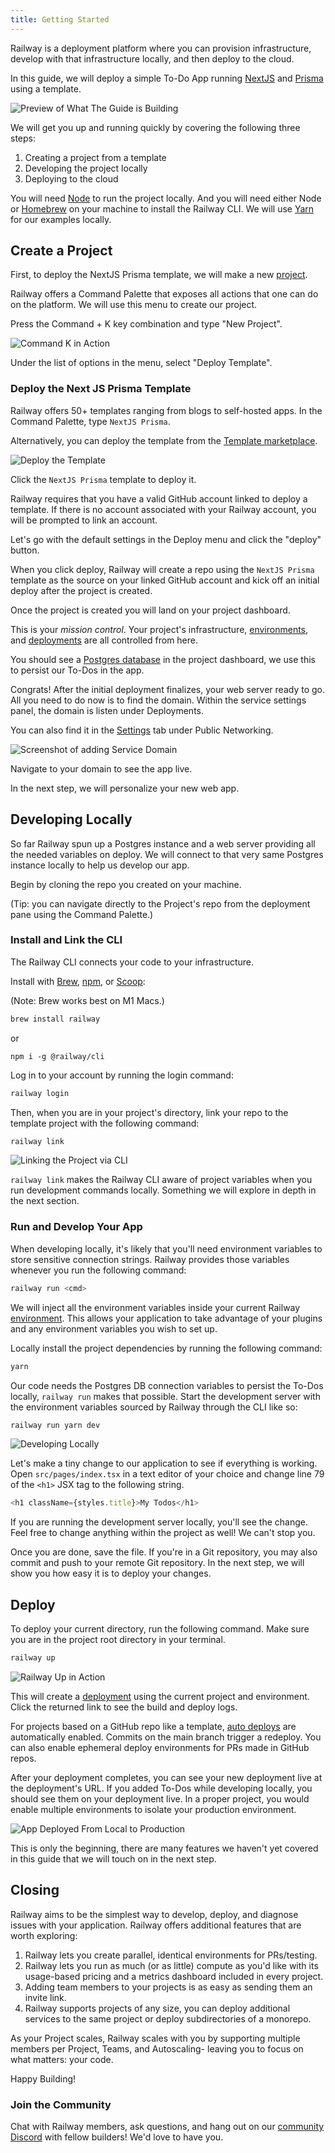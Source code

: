 ```yaml
---
title: Getting Started
---
```


Railway is a deployment platform where you can provision infrastructure,
develop with that infrastructure locally, and then deploy to the cloud.

In this guide, we will deploy a simple To-Do App running [NextJS](https://nextjs.org/docs/getting-started) and [Prisma](https://www.prisma.io/docs/) using a template.

<Image src="/images/getting-started/1-railway-getting-started.gif"
alt="Preview of What The Guide is Building"
layout="intrinsic"
width={800} height={455} quality={100} />

We will get you up and running quickly by covering the following three steps:

1. Creating a project from a template
2. Developing the project locally
3. Deploying to the cloud

You will need [Node](https://nodejs.org/en/download/) to run the project locally. And you will need either Node or [Homebrew](https://brew.sh/) on your machine to install the Railway CLI. We will use [Yarn](https://yarnpkg.com/) for our examples locally.

## Create a Project

First, to deploy the NextJS Prisma template, we will make a new [project](develop/projects).

Railway offers a Command Palette that exposes all actions that one can do on the platform. We will use this menu to create our project.

Press the Command + K key combination and type "New Project".

<Image src="/images/getting-started/2-railway-getting-started-create-a-project.gif"
alt="Command K in Action"
layout="intrinsic"
width={800} height={455} quality={80} />

Under the list of options in the menu, select "Deploy Template".

### Deploy the Next JS Prisma Template

Railway offers 50+ templates ranging from blogs to self-hosted apps. In the Command Palette, type `NextJS Prisma`.

Alternatively, you can deploy the template from the [Template marketplace](https://railway.app/templates).

<Image src="/images/getting-started/3-railway-getting-started-deploy-template.gif"
alt="Deploy the Template"
layout="intrinsic"
width={800} height={448} quality={80} />

Click the `NextJS Prisma` template to deploy it.

Railway requires that you have a valid GitHub account linked to deploy a template. If there is no account associated with your Railway account, you will be prompted to link an account.

Let's go with the default settings in the Deploy menu and click the "deploy" button.

When you click deploy, Railway will create a repo using the `NextJS Prisma` template as the source on your linked GitHub account and kick off an initial deploy after the project is created.

Once the project is created you will land on your project dashboard.

This is your _mission control_. Your project's infrastructure, [environments](develop/environments), and [deployments](deploy/deployments) are all
controlled from here.

You should see a [Postgres database](databases/postgresql) in the project dashboard, we use this to persist our To-Dos in the app.

Congrats! After the initial deployment finalizes, your web server ready to go. All you need to do now is to find the domain.  Within the service settings panel, the domain is listen under Deployments.  

You can also find it in the [Settings](deploy/exposing-your-app) tab under Public Networking.

<Image
src="/images/getting-started/4-railway-getting-started-domain-link.png"
alt="Screenshot of adding Service Domain"
layout="responsive"
width={800} height={287} quality={80} />

Navigate to your domain to see the app live.

In the next step, we will personalize your new web app.

## Developing Locally

So far Railway spun up a Postgres instance and a web server providing all the needed variables on deploy. We will connect to that very same Postgres instance locally to help us develop our app.

Begin by cloning the repo you created on your machine.

(Tip: you can navigate directly to the Project's repo from the deployment pane using the Command Palette.)

### Install and Link the CLI

The Railway CLI connects your code to your infrastructure.

Install with [Brew](https://brew.sh), [npm](https://www.npmjs.com/package/@railway/cli), or [Scoop](develop/cli#install):

(Note: Brew works best on M1 Macs.)

```bash
brew install railway
```
or
```
npm i -g @railway/cli
```

Log in to your account by running the login command:
```bash
railway login
```

Then, when you are in your project's directory, link your repo to the template project with the following command:
```bash
railway link
```

<Image src="/images/getting-started/5-railway-getting-started-link-cli.gif"
alt="Linking the Project via CLI"
layout="intrinsic"
width={800} height={303} quality={80} />

`railway link` makes the Railway CLI aware of project variables when you run development commands locally. Something we will explore in depth in the next section.

### Run and Develop Your App

When developing locally, it's likely that you'll need environment variables to store sensitive connection strings. Railway provides those variables whenever you run the following command:
```bash
railway run <cmd>
```

We will inject all the environment variables inside your current Railway
[environment](develop/environments). This allows your application to take advantage of your plugins and any environment variables you wish to set up.

Locally install the project dependencies by running the following command:
```bash
yarn
```

Our code needs the Postgres DB connection variables to persist the To-Dos locally, `railway run` makes that possible.
Start the development server with the environment variables sourced by Railway through the CLI like so:
```bash
railway run yarn dev
```

<Image src="/images/getting-started/6-railway-getting-started-run-locally.gif"
alt="Developing Locally"
layout="intrinsic"
width={800} height={483} quality={100} />

Let's make a tiny change to our application to see if everything is working.
Open `src/pages/index.tsx` in a text editor of your choice and change line 79 of the `<h1>` JSX tag to the following string.

```javascript
<h1 className={styles.title}>My Todos</h1>
```

If you are running the development server locally, you'll see the change. Feel free to change anything within the project as well! We can't stop you.

Once you are done, save the file. If you're in a Git repository, you may also commit and push to your remote Git repository. In the next step, we will show you how easy it is to deploy your changes.

## Deploy

To deploy your current directory, run the following command. Make sure you are in the project root directory in your terminal.

```bash
railway up
```

<Image src="/images/getting-started/7-railway-getting-started-build-deploy.gif"
alt="Railway Up in Action"
layout="intrinsic"
width={800} height={486} quality={100} />

This will create a [deployment](deploy/railway-up) using the current project and
environment. Click the returned link to see the build and deploy logs.

For projects based on a GitHub repo like a template, [auto deploys](deploy/deployments#deploy-triggers) are automatically enabled. Commits on the main branch trigger a redeploy. You can also enable ephemeral deploy environments for PRs made in GitHub repos.

After your deployment completes, you can see your new deployment live at the deployment's URL. If you added To-Dos while developing locally, you should see them on your deployment live. In a proper project, you would enable multiple environments to isolate your production environment.

<Image src="/images/getting-started/8-railway-getting-started-data-persistence.gif"
alt="App Deployed From Local to Production"
layout="intrinsic"
width={800} height={486} quality={100} />

This is only the beginning, there are many features we haven't yet covered in this guide that we will touch on in the next step.

## Closing

Railway aims to be the simplest way to develop, deploy, and diagnose issues with your application. Railway offers additional features that are worth exploring:
1. Railway lets you create parallel, identical environments for PRs/testing.
2. Railway lets you run as much (or as little) compute as you'd like with its usage-based pricing and a metrics dashboard included in every project.
3. Adding team members to your projects is as easy as sending them an invite link.
4. Railway supports projects of any size, you can deploy additional services to the same project or deploy subdirectories of a monorepo.

As your Project scales, Railway scales with you by supporting multiple members per Project, Teams, and Autoscaling- leaving you to focus on what matters: your code.

Happy Building!

### Join the Community

Chat with Railway members, ask questions, and hang out on our [community Discord](https://discord.gg/xAm2w6g) with fellow builders! We'd love to have you.
